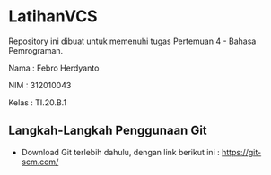 # LatihanVCS
Repository ini dibuat untuk memenuhi tugas Pertemuan 4 - Bahasa Pemrograman.

Nama    : Febro Herdyanto

NIM     : 312010043

Kelas   : TI.20.B.1

## Langkah-Langkah Penggunaan Git

* Download Git terlebih dahulu, dengan link berikut ini : https://git-scm.com/